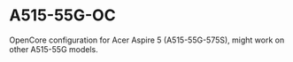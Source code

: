# A515-55G-OC
OpenCore configuration for Acer Aspire 5 (A515-55G-575S), might work on other A515-55G models.
